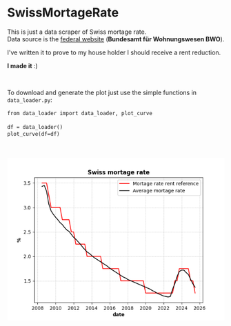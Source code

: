 # SwissMortageRate
This is just a data scraper of Swiss mortage rate.<br>
Data source is the [federal website](https://www.bwo.admin.ch/bwo/it/home/mietrecht/referenzzinssatz/entwicklung-referenzzinssatz-und-durchschnittszinssatz.html) (**Bundesamt für Wohnungswesen BWO**).

I've written it to prove to my house holder I should receive a rent reduction.

**I made it** :)


<br>

To download and generate the plot just use the simple functions in `data_loader.py`:

```
from data_loader import data_loader, plot_curve

df = data_loader()
plot_curve(df=df)
```

<br><br>
<img src = "https://raw.githubusercontent.com/clarkmaio/SwissMortageRate/main/swiss_mortage_rate.png" style="width:600px;">

